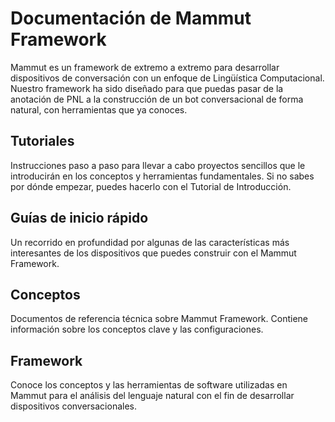 # Documentación de Mammut Framework

Mammut es un framework de extremo a extremo para desarrollar dispositivos de conversación con un enfoque de Lingüística Computacional. Nuestro framework ha sido diseñado para que puedas pasar de la anotación de PNL a la construcción de un bot conversacional de forma natural, con herramientas que ya conoces.

## Tutoriales

Instrucciones paso a paso para llevar a cabo proyectos sencillos que le introducirán en los conceptos y herramientas fundamentales. Si no sabes por dónde empezar, puedes hacerlo con el Tutorial de Introducción.

## Guías de inicio rápido

Un recorrido en profundidad por algunas de las características más interesantes de los dispositivos que puedes construir con el Mammut Framework.

## Conceptos

Documentos de referencia técnica sobre Mammut Framework. Contiene información sobre los conceptos clave y las configuraciones.

## Framework

Conoce los conceptos y las herramientas de software utilizadas en Mammut para el análisis del lenguaje natural con el fin de desarrollar dispositivos conversacionales.
